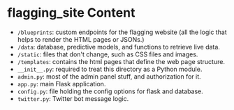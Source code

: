 # flagging_site Content 

  - `/blueprints`: custom endpoints for the flagging website (all the logic that helps to render the HTML pages or JSONs.)
  - `/data`: database, predictive models, and functions to retrieve live data.
  - `/static`: files that don't change, such as CSS files and images.
  - `/templates`: contains the html pages that define the web page structure.
  - `__init__.py`: required to treat this directory as a Python module.
  - `admin.py`: most of the admin panel stuff, and authorization for it.
  - `app.py`: main Flask application.
  - `config.py`: file holding the config options for flask and database.
  - `twitter.py`: Twitter bot message logic.
